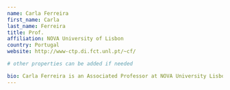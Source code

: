 ```yaml
---
name: Carla Ferreira
first_name: Carla
last_name: Ferreira
title: Prof.
affiliation: NOVA University of Lisbon
country: Portugal
website: http://www-ctp.di.fct.unl.pt/~cf/

# other properties can be added if needed

bio: Carla Ferreira is an Associated Professor at NOVA University Lisbon and a researcher at NOVA LINCS research centre. Her research focuses on developing formal calculi, techniques, and tools to express and reason about concurrent and distributed systems with the ultimate goal of helping programmers build trustworthy and efficient systems. Currently, she leads the TaRDIS project, a Horizon Europe project centered around the correct and efficient development of applications for swarms and decentralized distributed systems.
---
```

